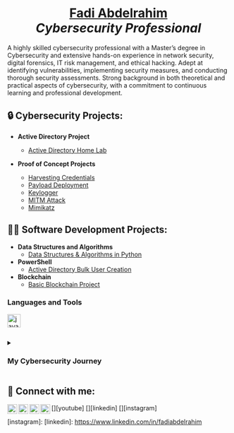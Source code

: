 # <div align="center"><br/><a href="https://www.linkedin.com/in/fadi-a-92082a199/">Fadi Abdelrahim</a></div> <div align="center">*Cybersecurity Professional*</div>

A highly skilled cybersecurity professional with a Master’s degree in Cybersecurity and extensive hands-on experience in network security, digital forensics, IT risk management, and ethical hacking. Adept at identifying vulnerabilities, implementing security measures, and conducting thorough security assessments. Strong background in both theoretical and practical aspects of cybersecurity, with a commitment to continuous learning and professional development. 
  
## 🔒 Cybersecurity Projects:

- **Active Directory Project**
  - [Active Directory Home Lab](https://github.com/fadiabdelrahim/Active-Directory)

- <b>Proof of Concept Projects</b>
  - [Harvesting Credentials](https://github.com/fadiabdelrahim/Harvesting-Credentials)
  - [Payload Deployment](https://github.com/fadiabdelrahim/Payload-Deployment)
  - [Keylogger](https://github.com/fadiabdelrahim/Keylogger)
  - [MITM Attack](https://github.com/fadiabdelrahim/MITM-Attack)
  - [Mimikatz](https://github.com/fadiabdelrahim/Mimikatz)
 
## 👨‍💻 Software Development Projects:

- <b>Data Structures and Algorithms </b>
  - [Data Structures & Algorithms in Python](https://github.com/fadiabdelrahim/Data-Structures-and-Algorithms-in-Python)
- <b>PowerShell</b>
  - [Active Directory Bulk User Creation](https://github.com/joshmadakor1/AD_PS)
- <b>Blockchain</b>
  - [Basic Blockchain Project](https://github.com/fadiabdelrahim/Blockchain)  

  
### Languages and Tools

<img align="left" alt="java" width="30px" style="padding-right:10px;" src="https://cdn.jsdelivr.net/gh/devicons/devicon/icons/java/java-original.svg"/>
<br />

#

<details><summary><h3> My Cybersecurity Journey</h3></summary>
  This will explain the journey
</details>

<h2> 🤳 Connect with me:</h2>

[<img align="left" alt="JoshMadakor | YouTube" width="22px" src="https://cdn.jsdelivr.net/npm/simple-icons@v3/icons/youtube.svg" />][youtube]
[<img align="left" alt="JoshMadakor | Twitter" width="22px" src="https://cdn.jsdelivr.net/npm/simple-icons@v3/icons/twitter.svg" />][twitter]
[<img align="left" alt="JoshMadakor | LinkedIn" width="22px" src="https://cdn.jsdelivr.net/npm/simple-icons@v3/icons/linkedin.svg" />][linkedin]
[<img align="left" alt="JoshMadakor | Instagram" width="22px" src="https://cdn.jsdelivr.net/npm/simple-icons@v3/icons/instagram.svg" />][instagram]

[twitter]: 
[youtube]: 
[instagram]: 
[linkedin]: https://www.linkedin.com/in/fadiabdelrahim

